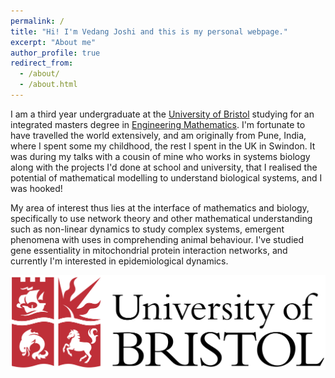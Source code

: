 ```yaml
---
permalink: /
title: "Hi! I'm Vedang Joshi and this is my personal webpage."
excerpt: "About me"
author_profile: true
redirect_from: 
  - /about/
  - /about.html
---
```


I am a third year undergraduate at the [University of Bristol](https://www.bristol.ac.uk) studying for an integrated masters degree in [Engineering Mathematics](http://www.bristol.ac.uk/engineering/departments/engineering-mathematics/). I'm fortunate to have travelled the world extensively, and am originally from Pune, India, where I spent some my childhood, the rest I spent in the UK in Swindon. It was during my talks with a cousin of mine who works in systems biology along with the projects I'd done at school and university, that I realised the potential of mathematical modelling to understand biological systems, and I was hooked! 

My area of interest thus lies at the interface of mathematics and biology, specifically to use network theory and other mathematical understanding such as non-linear dynamics to study complex systems, emergent phenomena with uses in comprehending animal behaviour. I've studied gene essentiality in mitochondrial protein interaction networks, and currently I'm interested in epidemiological dynamics. 








![Editing a markdown file for a talk](/images/University_of_Bristol_logo.png)


